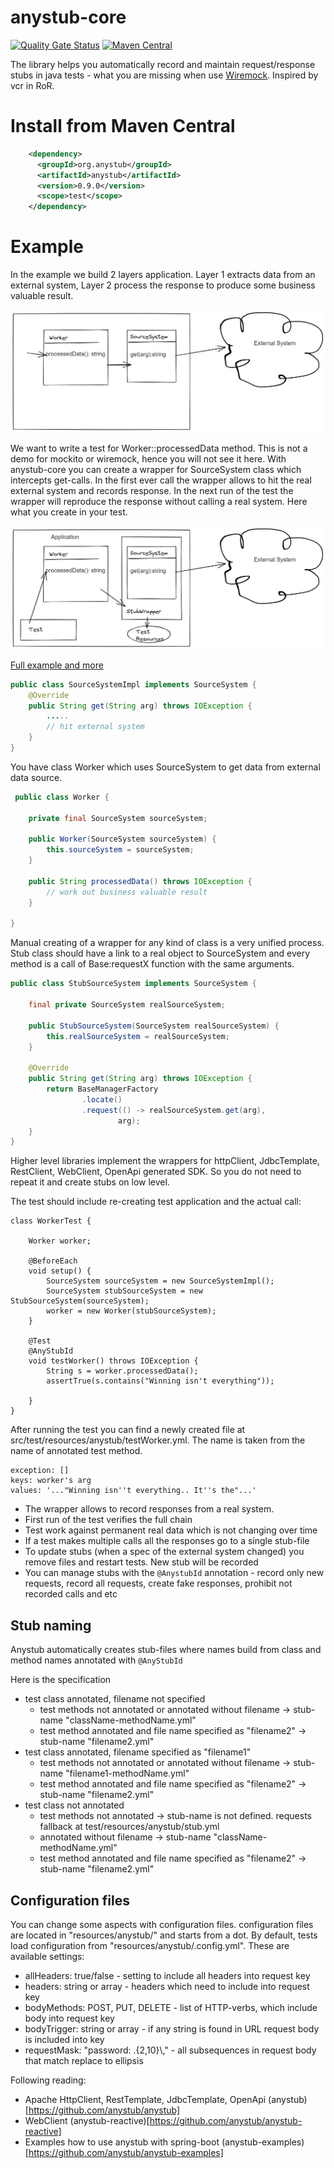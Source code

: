 # anystub-core   

[![Quality Gate Status](https://sonarcloud.io/api/project_badges/measure?project=anystub_anystub-core&metric=alert_status)](https://sonarcloud.io/summary/new_code?id=anystub_anystub-core)
[![Maven Central](https://maven-badges.herokuapp.com/maven-central/org.anystub/anystub-core/badge.svg)](https://maven-badges.herokuapp.com/maven-central/org.anystub/anystub-core)

The library helps you automatically record and maintain request/response stubs in java tests - what you are missing when use [Wiremock](https://wiremock.org/). Inspired by vcr in RoR.

Install from Maven Central 
===

``` xml
    <dependency>
      <groupId>org.anystub</groupId>
      <artifactId>anystub</artifactId>
      <version>0.9.0</version>
      <scope>test</scope>
    </dependency>
```



Example
===

In the example we build 2 layers application. Layer 1 extracts data from an external system, Layer 2 process the response to produce
some business valuable result.

![Basic application](img/app-descr.png)

We want to write a test for Worker::processedData method. This is not a demo for mockito or wiremock, hence you will not see it here.
With anystub-core you can create a wrapper for SourceSystem class which intercepts get-calls. In the first ever call the
wrapper allows to hit the real external system and records response. In the next run of the test the wrapper will reproduce
the response without calling a real system. Here what you create in your test. 

![Basic application](img/app-descr-test.png)

[Full example and more](https://github.com/anystub/anystub-examples/tree/main/plain2/src/main/java/org/anystub/examples) 


``` java
public class SourceSystemImpl implements SourceSystem {
    @Override
    public String get(String arg) throws IOException {
        .....
        // hit external system
    }
}
```

You have class Worker which uses SourceSystem to get data from external data source.

``` java 
 public class Worker {

    private final SourceSystem sourceSystem;

    public Worker(SourceSystem sourceSystem) {
        this.sourceSystem = sourceSystem;
    }

    public String processedData() throws IOException {
        // work out business valuable result
    }

}
```

Manual creating of a wrapper for any kind of class is a very unified process. Stub class should have a link to a real
object to SourceSystem and every method is a call of Base:requestX function with the same arguments. 

``` java
public class StubSourceSystem implements SourceSystem {

    final private SourceSystem realSourceSystem;

    public StubSourceSystem(SourceSystem realSourceSystem) {
        this.realSourceSystem = realSourceSystem;
    }

    @Override
    public String get(String arg) throws IOException {
        return BaseManagerFactory
                .locate()
                .request(() -> realSourceSystem.get(arg),
                        arg);
    }
}

```

Higher level libraries implement the wrappers for httpClient, JdbcTemplate, RestClient, WebClient, OpenApi generated SDK. 
So you do not need to repeat it and create stubs on low level. 

The test should include re-creating test application and the actual call:

```
class WorkerTest {

    Worker worker;

    @BeforeEach
    void setup() {
        SourceSystem sourceSystem = new SourceSystemImpl();
        SourceSystem stubSourceSystem = new StubSourceSystem(sourceSystem);
        worker = new Worker(stubSourceSystem);
    }

    @Test
    @AnyStubId
    void testWorker() throws IOException {
        String s = worker.processedData();
        assertTrue(s.contains("Winning isn't everything"));

    }
}
```
After running the test you can find a newly created file at src/test/resources/anystub/testWorker.yml. The name is taken 
from the name of annotated test method.

```
exception: []
keys: worker's arg
values: '..."Winning isn''t everything.. It''s the"...'
```

- The wrapper allows to record responses from a real system.
- First run of the test verifies the full chain
- Test work against permanent real data which is not changing over time
- If a test makes multiple calls all the responses go to a single stub-file
- To update stubs (when a spec of the external system changed) you remove files and restart tests. New stub will be recorded
- You can manage stubs with the `@AnystubId` annotation - record only new requests, record all requests, create fake responses, 
prohibit not recorded calls and etc


## Stub naming 

Anystub automatically creates stub-files where names build from class and method names annotated with `@AnyStubId`

Here is the specification
- test class annotated, filename not specified
  - test methods not annotated or annotated without filename -> stub-name "className-methodName.yml"
  - test method annotated and file name specified as "filename2" -> stub-name "filename2.yml"  
- test class annotated, filename specified as "filename1"
  - test methods not annotated or annotated without filename -> stub-name "filename1-methodName.yml"
  - test method annotated and file name specified as "filename2" -> stub-name "filename2.yml"
- test class not annotated
  - test methods not annotated -> stub-name is not defined. requests fallback at test/resources/anystub/stub.yml
  - annotated without filename -> stub-name "className-methodName.yml"
  - test method annotated and file name specified as "filename2" -> stub-name "filename2.yml"

## Configuration files

You can change some aspects with configuration files. configuration files are located in "resources/anystub/" and starts from a dot.
By default, tests load configuration from "resources/anystub/.config.yml". 
These are available settings:

- allHeaders: true/false - setting to include all headers into request key
- headers: string or array - headers which need to include into request key
- bodyMethods: POST, PUT, DELETE - list of HTTP-verbs, which include body into request key 
- bodyTrigger: string or array - if any string is found in URL request body is included into key  
- requestMask: "password: .{2,10}\\," - all subsequences in request body that match replace to ellipsis     


Following reading:
- Apache HttpClient, RestTemplate, JdbcTemplate, OpenApi (anystub)[https://github.com/anystub/anystub]
- WebClient (anystub-reactive)[https://github.com/anystub/anystub-reactive]
- Examples how to use anystub with spring-boot (anystub-examples)[https://github.com/anystub/anystub-examples]

